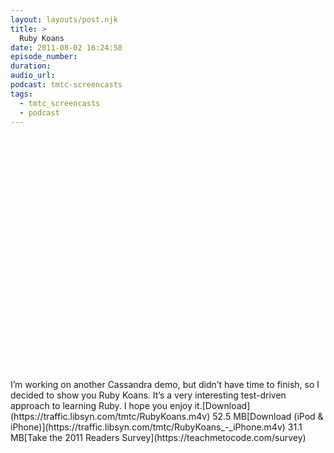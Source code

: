 ```yaml
---
layout: layouts/post.njk
title: >
  Ruby Koans
date: 2011-08-02 16:24:58
episode_number:
duration:
audio_url:
podcast: tmtc-screencasts
tags:
  - tmtc_screencasts
  - podcast
---
```


<object width="640" height="390" classid="clsid:d27cdb6e-ae6d-11cf-96b8-444553540000" codebase="https://download.macromedia.com/pub/shockwave/cabs/flash/swflash.cab#version=6,0,40,0"><param name="allowFullScreen" value="true">

<param name="allowscriptaccess" value="always">
<param name="src" value="https://www.youtube.com/v/e5XnHoXVxek?version=3&amp;hl=en_US&amp;rel=0">
<param name="allowfullscreen" value="true">
<embed width="640" height="390" type="application/x-shockwave-flash" src="https://www.youtube.com/v/e5XnHoXVxek?version=3&amp;hl=en_US&amp;rel=0" allowfullscreen="true" allowscriptaccess="always"></embed></object>I’m working on another Cassandra demo, but didn’t have time to finish, so I decided to show you Ruby Koans. It’s a very interesting test-driven approach to learning Ruby. I hope you enjoy it.[Download](https://traffic.libsyn.com/tmtc/RubyKoans.m4v) 52.5 MB[Download (iPod & iPhone)](https://traffic.libsyn.com/tmtc/RubyKoans_-_iPhone.m4v) 31.1 MB[Take the 2011 Readers Survey](https://teachmetocode.com/survey)
